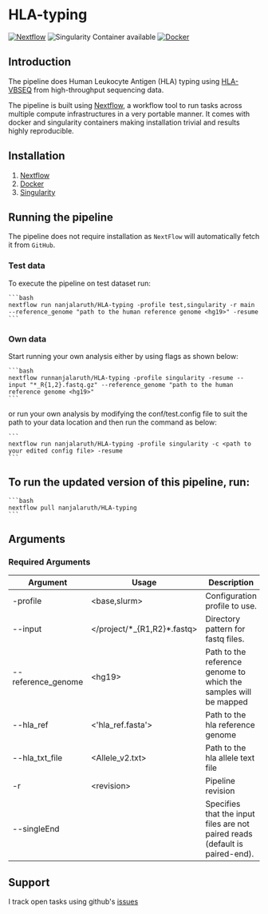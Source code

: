 # HLA-typing

[![Nextflow](https://img.shields.io/badge/nextflow-%E2%89%A520.04.0-brightgreen.svg)](https://www.nextflow.io/)
![Singularity Container available](https://img.shields.io/badge/singularity-available-7E4C74.svg)
[![Docker](https://img.shields.io/badge/docker%20registry-Quay.io-red)](https://quay.io/repository/nanjalaruth/hlatyping)

## Introduction

The pipeline does Human Leukocyte Antigen (HLA) typing using [HLA-VBSEQ](https://bmcgenomics.biomedcentral.com/articles/10.1186/1471-2164-16-S2-S7) from high-throughput sequencing data.

The pipeline is built using [Nextflow](https://www.nextflow.io), a workflow tool to run tasks across multiple compute infrastructures in a very portable manner. It comes with docker and singularity containers making installation trivial and results highly reproducible.

## Installation 
1. [Nextflow](https://www.nextflow.io/docs/latest/getstarted.html)
2. [Docker](https://www.digitalocean.com/community/tutorials/how-to-install-and-use-docker-on-ubuntu-18-04) 
3. [Singularity](https://sylabs.io/guides/3.0/user-guide/installation.html)

## Running the pipeline
The pipeline does not require installation as `NextFlow` will automatically fetch it from `GitHub`.

### Test data
To execute the pipeline on test dataset run:

    ```bash
    nextflow run nanjalaruth/HLA-typing -profile test,singularity -r main --reference_genome "path to the human reference genome <hg19>" -resume
    ```
### Own data
Start running your own analysis either by using flags as shown below:

    ```bash
    nextflow runnanjalaruth/HLA-typing -profile singularity -resume --input "*_R{1,2}.fastq.gz" --reference_genome "path to the human reference genome <hg19>"  
    ```
 or run your own analysis by modifying the conf/test.config file to suit the path to your data location and then run the command as below:
 
    ```
    nextflow run nanjalaruth/HLA-typing -profile singularity -c <path to your edited config file> -resume
    ```
    
## To run the updated version of this pipeline, run:

    ```bash
    nextflow pull nanjalaruth/HLA-typing
    ```
    
## Arguments

### Required Arguments
| Argument  | Usage                            | Description                                                          |
|-----------|----------------------------------|----------------------------------------------------------------------|
| -profile  | \<base,slurm\>                    | Configuration profile to use.                                       |
| --input  | \</project/\*\_{R1,R2}\*.fastq\> | Directory pattern for fastq files.                                   |
| --reference_genome    | \<hg19\>              | Path to the reference genome to which the samples will be mapped |
| --hla_ref | \<'hla_ref.fasta'>                      | Path to the hla reference genome |
| --hla_txt_file   | \<Allele_v2.txt\>                        | Path to the hla allele text file        |
| -r    | \<revision\>  | Pipeline revision     |
| --singleEnd  |             | Specifies that the input files are not paired reads (default is paired-end). |

## Support
I track open tasks using github's [issues](https://github.com/nanjalaruth/HLA-typing/issues)

